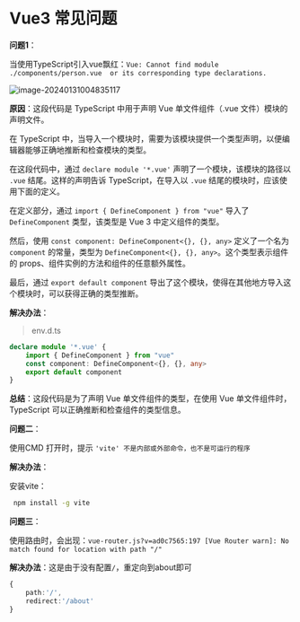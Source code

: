 # Vue3 常见问题

**问题1**：

当使用TypeScript引入vue飘红：`Vue: Cannot find module  ./components/person.vue  or its corresponding type declarations.`

![image-20240131004835117](https://fastly.jsdelivr.net/gh/LetengZzz/img@main/tc2/img202401310050419.png)

**原因**：这段代码是 TypeScript 中用于声明 Vue 单文件组件（.vue 文件）模块的声明文件。

在 TypeScript 中，当导入一个模块时，需要为该模块提供一个类型声明，以便编辑器能够正确地推断和检查模块的类型。

在这段代码中，通过 `declare module '*.vue'` 声明了一个模块，该模块的路径以 `.vue` 结尾。这样的声明告诉 TypeScript，在导入以 `.vue` 结尾的模块时，应该使用下面的定义。

在定义部分，通过 `import { DefineComponent } from "vue"` 导入了 `DefineComponent` 类型，该类型是 Vue 3 中定义组件的类型。

然后，使用 `const component: DefineComponent<{}, {}, any>` 定义了一个名为 `component` 的常量，类型为 `DefineComponent<{}, {}, any>`。这个类型表示组件的 props、组件实例的方法和组件的任意额外属性。

最后，通过 `export default component` 导出了这个模块，使得在其他地方导入这个模块时，可以获得正确的类型推断。

**解决办法**：

> env.d.ts

```ts
declare module '*.vue' {
    import { DefineComponent } from "vue"
    const component: DefineComponent<{}, {}, any>
    export default component
}
```

**总结**：这段代码是为了声明 Vue 单文件组件的类型，在使用 Vue 单文件组件时，TypeScript 可以正确推断和检查组件的类型信息。

**问题二**：

使用CMD 打开时，提示 `'vite' 不是内部或外部命令，也不是可运行的程序`

**解决办法**：

安装vite：

```bash
 npm install -g vite
```

**问题三**：

使用路由时，会出现：`vue-router.js?v=ad0c7565:197 [Vue Router warn]: No match found for location with path "/"`

**解决办法**：这是由于没有配置`/`，重定向到about即可

```typescript
{
    path:'/',
    redirect:'/about'
}
```

